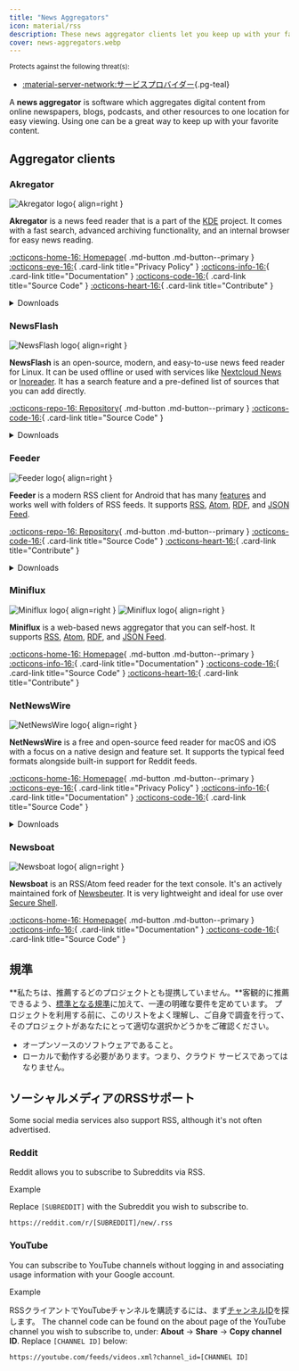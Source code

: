 ```yaml
---
title: "News Aggregators"
icon: material/rss
description: These news aggregator clients let you keep up with your favorite blogs and news sites using internet standards like RSS.
cover: news-aggregators.webp
---
```


<small>Protects against the following threat(s):</small>

- [:material-server-network:サービスプロバイダー](basics/common-threats.md#privacy-from-service-providers ""){.pg-teal}

A **news aggregator** is software which aggregates digital content from online newspapers, blogs, podcasts, and other resources to one location for easy viewing. Using one can be a great way to keep up with your favorite content.

## Aggregator clients

### Akregator

<div class="admonition recommendation" markdown>

![Akregator logo](assets/img/news-aggregators/akregator.svg){ align=right }

**Akregator** is a news feed reader that is a part of the [KDE](https://kde.org) project. It comes with a fast search, advanced archiving functionality, and an internal browser for easy news reading.

[:octicons-home-16: Homepage](https://apps.kde.org/akregator){ .md-button .md-button--primary }
[:octicons-eye-16:](https://kde.org/privacypolicy-apps){ .card-link title="Privacy Policy" }
[:octicons-info-16:](https://docs.kde.org/?application=akregator){ .card-link title="Documentation" }
[:octicons-code-16:](https://invent.kde.org/pim/akregator){ .card-link title="Source Code" }
[:octicons-heart-16:](https://kde.org/community/donations){ .card-link title="Contribute" }

<details class="downloads" markdown>
<summary>Downloads</summary>

- [:simple-flathub: Flathub](https://flathub.org/apps/details/org.kde.akregator)

</details>

</div>

### NewsFlash

<div class="admonition recommendation" markdown>

![NewsFlash logo](assets/img/news-aggregators/newsflash.png){ align=right }

**NewsFlash** is an open-source, modern, and easy-to-use news feed reader for Linux. It can be used offline or used with services like [Nextcloud News](https://apps.nextcloud.com/apps/news) or [Inoreader](https://inoreader.com). It has a search feature and a pre-defined list of sources that you can add directly.

[:octicons-repo-16: Repository](https://gitlab.com/news-flash/news_flash_gtk){ .md-button .md-button--primary }
[:octicons-code-16:](https://gitlab.com/news-flash/news_flash_gtk){ .card-link title="Source Code" }

<details class="downloads" markdown>
<summary>Downloads</summary>

- [:simple-flathub: Flathub](https://flathub.org/apps/io.gitlab.news_flash.NewsFlash)

</details>

</div>

### Feeder

<div class="admonition recommendation" markdown>

![Feeder logo](assets/img/news-aggregators/feeder.png){ align=right }

**Feeder** is a modern RSS client for Android that has many [features](https://github.com/spacecowboy/Feeder#features) and works well with folders of RSS feeds. It supports [RSS](https://en.wikipedia.org/wiki/RSS), [Atom](https://en.wikipedia.org/wiki/Atom_(Web_standard)), [RDF](https://en.wikipedia.org/wiki/RDF%2FXML), and [JSON Feed](https://en.wikipedia.org/wiki/JSON_Feed).

[:octicons-repo-16: Repository](https://github.com/spacecowboy/Feeder){ .md-button .md-button--primary }
[:octicons-code-16:](https://github.com/spacecowboy/Feeder){ .card-link title="Source Code" }
[:octicons-heart-16:](https://ko-fi.com/spacecowboy){ .card-link title="Contribute" }

<details class="downloads" markdown>
<summary>Downloads</summary>

- [:simple-googleplay: Google Play](https://play.google.com/store/apps/details?id=com.nononsenseapps.feeder.play)
- [:simple-github: GitHub](https://github.com/spacecowboy/Feeder/releases)

</details>

</div>

### Miniflux

<div class="admonition recommendation" markdown>

![Miniflux logo](assets/img/news-aggregators/miniflux.svg#only-light){ align=right }
![Miniflux logo](assets/img/news-aggregators/miniflux-dark.svg#only-dark){ align=right }

**Miniflux** is a web-based news aggregator that you can self-host. It supports [RSS](https://en.wikipedia.org/wiki/RSS), [Atom](https://en.wikipedia.org/wiki/Atom_(Web_standard)), [RDF](https://en.wikipedia.org/wiki/RDF%2FXML), and [JSON Feed](https://en.wikipedia.org/wiki/JSON_Feed).

[:octicons-home-16: Homepage](https://miniflux.app){ .md-button .md-button--primary }
[:octicons-info-16:](https://miniflux.app/docs/index){ .card-link title="Documentation" }
[:octicons-code-16:](https://github.com/miniflux/v2){ .card-link title="Source Code" }
[:octicons-heart-16:](https://miniflux.app/#donations){ .card-link title="Contribute" }

</div>

### NetNewsWire

<div class="admonition recommendation" markdown>

![NetNewsWire logo](assets/img/news-aggregators/netnewswire.png){ align=right }

**NetNewsWire** is a free and open-source feed reader for macOS and iOS with a focus on a native design and feature set. It supports the typical feed formats alongside built-in support for Reddit feeds.

[:octicons-home-16: Homepage](https://netnewswire.com){ .md-button .md-button--primary }
[:octicons-eye-16:](https://netnewswire.com/privacypolicy){ .card-link title="Privacy Policy" }
[:octicons-info-16:](https://netnewswire.com/help){ .card-link title="Documentation" }
[:octicons-code-16:](https://github.com/Ranchero-Software/NetNewsWire){ .card-link title="Source Code" }

<details class="downloads" markdown>
<summary>Downloads</summary>

- [:simple-appstore: App Store](https://apps.apple.com/app/id1480640210)
- [:simple-apple: macOS](https://netnewswire.com)

</details>

</div>

### Newsboat

<div class="admonition recommendation" markdown>

![Newsboat logo](assets/img/news-aggregators/newsboat.svg){ align=right }

**Newsboat** is an RSS/Atom feed reader for the text console. It's an actively maintained fork of [Newsbeuter](https://en.wikipedia.org/wiki/Newsbeuter). It is very lightweight and ideal for use over [Secure Shell](https://en.wikipedia.org/wiki/Secure_Shell).

[:octicons-home-16: Homepage](https://newsboat.org){ .md-button .md-button--primary }
[:octicons-info-16:](https://newsboat.org/releases/2.37/docs/newsboat.html){ .card-link title="Documentation" }
[:octicons-code-16:](https://github.com/newsboat/newsboat){ .card-link title="Source Code" }

</div>

## 規準

**私たちは、推薦するどのプロジェクトとも提携していません。**客観的に推薦できるよう、[標準となる規準](about/criteria.md)に加えて、一連の明確な要件を定めています。 プロジェクトを利用する前に、このリストをよく理解し、ご自身で調査を行って、そのプロジェクトがあなたにとって適切な選択かどうかをご確認ください。

- オープンソースのソフトウェアであること。
- ローカルで動作する必要があります。つまり、クラウド サービスであってはなりません。

## ソーシャルメディアのRSSサポート

Some social media services also support RSS, although it's not often advertised.

### Reddit

Reddit allows you to subscribe to Subreddits via RSS.

<div class="admonition example" markdown>
<p class="admonition-title">Example</p>

Replace `[SUBREDDIT]` with the Subreddit you wish to subscribe to.

```text
https://reddit.com/r/[SUBREDDIT]/new/.rss
```

</div>

### YouTube

You can subscribe to YouTube channels without logging in and associating usage information with your Google account.

<div class="admonition example" markdown>
<p class="admonition-title">Example</p>

RSSクライアントでYouTubeチャンネルを購読するには、まず[チャンネルID](https://support.google.com/youtube/answer/6180214)を探します。 The channel code can be found on the about page of the YouTube channel you wish to subscribe to, under: **About** → **Share** → **Copy channel ID**. Replace `[CHANNEL ID]` below:

```text
https://youtube.com/feeds/videos.xml?channel_id=[CHANNEL ID]
```

</div>

